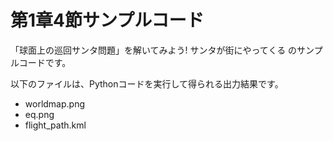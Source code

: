 # 第1章4節サンプルコード

「球面上の巡回サンタ問題」を解いてみよう!
サンタが街にやってくる
のサンプルコードです。

以下のファイルは、Pythonコードを実行して得られる出力結果です。

- worldmap.png
- eq.png
- flight_path.kml
